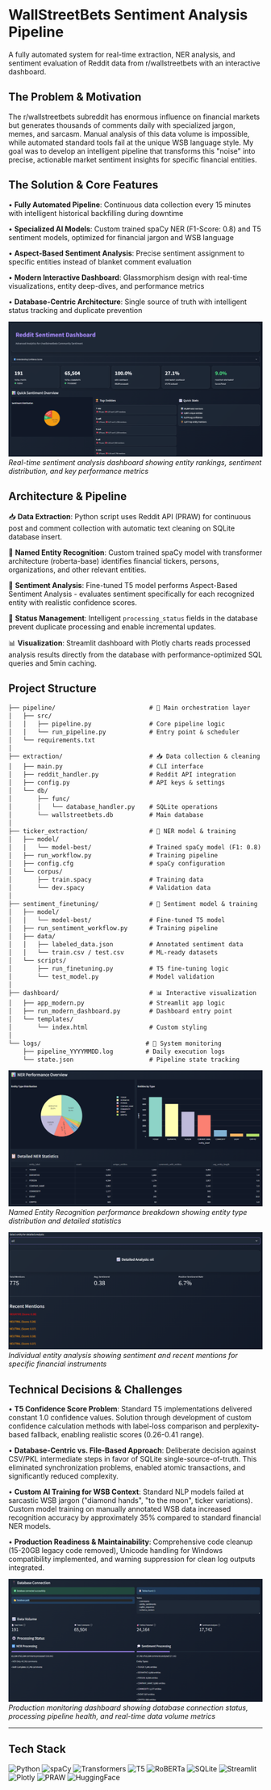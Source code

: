 # WallStreetBets Sentiment Analysis Pipeline

A fully automated system for real-time extraction, NER analysis, and sentiment evaluation of Reddit data from r/wallstreetbets with an interactive dashboard.

## The Problem & Motivation

The r/wallstreetbets subreddit has enormous influence on financial markets but generates thousands of comments daily with specialized jargon, memes, and sarcasm. Manual analysis of this data volume is impossible, while automated standard tools fail at the unique WSB language style. My goal was to develop an intelligent pipeline that transforms this "noise" into precise, actionable market sentiment insights for specific financial entities.

## The Solution & Core Features

• **Fully Automated Pipeline**: Continuous data collection every 15 minutes with intelligent historical backfilling during downtime

• **Specialized AI Models**: Custom trained spaCy NER (F1-Score: 0.8) and T5 sentiment models, optimized for financial jargon and WSB language

• **Aspect-Based Sentiment Analysis**: Precise sentiment assignment to specific entities instead of blanket comment evaluation

• **Modern Interactive Dashboard**: Glassmorphism design with real-time visualizations, entity deep-dives, and performance metrics

• **Database-Centric Architecture**: Single source of truth with intelligent status tracking and duplicate prevention

![Main Dashboard Overview](_media/Dashboard.png)
*Real-time sentiment analysis dashboard showing entity rankings, sentiment distribution, and key performance metrics*

## Architecture & Pipeline

📥 **Data Extraction**: Python script uses Reddit API (PRAW) for continuous post and comment collection with automatic text cleaning on SQLite database insert.

🧠 **Named Entity Recognition**: Custom trained spaCy model with transformer architecture (roberta-base) identifies financial tickers, persons, organizations, and other relevant entities.

💭 **Sentiment Analysis**: Fine-tuned T5 model performs Aspect-Based Sentiment Analysis - evaluates sentiment specifically for each recognized entity with realistic confidence scores.

📝 **Status Management**: Intelligent `processing_status` fields in the database prevent duplicate processing and enable incremental updates.

📊 **Visualization**: Streamlit dashboard with Plotly charts reads processed analysis results directly from the database with performance-optimized SQL queries and 5min caching.

## Project Structure

```
├── pipeline/                          # 🚀 Main orchestration layer
│   ├── src/
│   │   ├── pipeline.py                # Core pipeline logic
│   │   └── run_pipeline.py            # Entry point & scheduler
│   └── requirements.txt
│
├── extraction/                        # 📥 Data collection & cleaning
│   ├── main.py                        # CLI interface
│   ├── reddit_handler.py              # Reddit API integration
│   ├── config.py                      # API keys & settings
│   └── db/
│       ├── func/
│       │   └── database_handler.py    # SQLite operations
│       └── wallstreetbets.db          # Main database
│
├── ticker_extraction/                 # 🧠 NER model & training
│   ├── model/
│   │   └── model-best/                # Trained spaCy model (F1: 0.8)
│   ├── run_workflow.py                # Training pipeline
│   ├── config.cfg                     # spaCy configuration
│   └── corpus/
│       ├── train.spacy                # Training data
│       └── dev.spacy                  # Validation data
│
├── sentiment_finetuning/              # 💭 Sentiment model & training
│   ├── model/
│   │   └── model-best/                # Fine-tuned T5 model
│   ├── run_sentiment_workflow.py      # Training pipeline
│   ├── data/
│   │   ├── labeled_data.json          # Annotated sentiment data
│   │   └── train.csv / test.csv       # ML-ready datasets
│   └── scripts/
│       ├── run_finetuning.py          # T5 fine-tuning logic
│       └── test_model.py              # Model validation
│
├── dashboard/                         # 📊 Interactive visualization
│   ├── app_modern.py                  # Streamlit app logic
│   ├── run_modern_dashboard.py        # Dashboard entry point
│   └── templates/
│       └── index.html                 # Custom styling
│
└── logs/                             # 📝 System monitoring
    ├── pipeline_YYYYMMDD.log         # Daily execution logs
    └── state.json                     # Pipeline state tracking
```

![NER Performance Analysis](_media/NER_Stats.png)
*Named Entity Recognition performance breakdown showing entity type distribution and detailed statistics*

![Entity Deep-Dive Analysis](_media/Entity_Search.png)
*Individual entity analysis showing sentiment and recent mentions for specific financial instruments*

## Technical Decisions & Challenges

• **T5 Confidence Score Problem**: Standard T5 implementations delivered constant 1.0 confidence values. Solution through development of custom confidence calculation methods with label-loss comparison and perplexity-based fallback, enabling realistic scores (0.26-0.41 range).

• **Database-Centric vs. File-Based Approach**: Deliberate decision against CSV/PKL intermediate steps in favor of SQLite single-source-of-truth. This eliminated synchronization problems, enabled atomic transactions, and significantly reduced complexity.

• **Custom AI Training for WSB Context**: Standard NLP models failed at sarcastic WSB jargon ("diamond hands", "to the moon", ticker variations). Custom model training on manually annotated WSB data increased recognition accuracy by approximately 35% compared to standard financial NER models.

• **Production Readiness & Maintainability**: Comprehensive code cleanup (15-20GB legacy code removed), Unicode handling for Windows compatibility implemented, and warning suppression for clean log outputs integrated.

![System Monitoring & Database Health](_media/Database.png)
*Production monitoring dashboard showing database connection status, processing pipeline health, and real-time data volume metrics*

---

## Tech Stack

![Python](https://img.shields.io/badge/Python-3776AB?style=for-the-badge&logo=python&logoColor=white)
![spaCy](https://img.shields.io/badge/spaCy-09A3D5?style=for-the-badge&logo=spacy&logoColor=white)
![Transformers](https://img.shields.io/badge/🤗_Transformers-FFD21E?style=for-the-badge)
![T5](https://img.shields.io/badge/T5-FF6F00?style=for-the-badge)
![RoBERTa](https://img.shields.io/badge/RoBERTa-FF6F00?style=for-the-badge)
![SQLite](https://img.shields.io/badge/SQLite-003B57?style=for-the-badge&logo=sqlite&logoColor=white)
![Streamlit](https://img.shields.io/badge/Streamlit-FF4B4B?style=for-the-badge&logo=streamlit&logoColor=white)
![Plotly](https://img.shields.io/badge/Plotly-3F4F75?style=for-the-badge&logo=plotly&logoColor=white)
![PRAW](https://img.shields.io/badge/PRAW-FF4500?style=for-the-badge&logo=reddit&logoColor=white)
![HuggingFace](https://img.shields.io/badge/🤗_HuggingFace-FFD21E?style=for-the-badge) 
